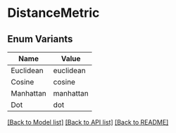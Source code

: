 # DistanceMetric

## Enum Variants

| Name | Value |
|---- | -----|
| Euclidean | euclidean |
| Cosine | cosine |
| Manhattan | manhattan |
| Dot | dot |


[[Back to Model list]](../README.md#documentation-for-models) [[Back to API list]](../README.md#documentation-for-api-endpoints) [[Back to README]](../README.md)


